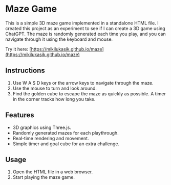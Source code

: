 # Maze Game

This is a simple 3D maze game implemented in a standalone HTML file. I created this project as an experiment to see if I can create a 3D game using ChatGPT. The maze is randomly generated each time you play, and you can navigate through it using the keyboard and mouse.

Try it here:
[https://mikilukasik.github.io/maze](https://mikilukasik.github.io/maze)

## Instructions

1. Use W A S D keys or the arrow keys to navigate through the maze.
2. Use the mouse to turn and look around.
3. Find the golden cube to escape the maze as quickly as possible. A timer in the corner tracks how long you take.

## Features

- 3D graphics using Three.js.
- Randomly generated mazes for each playthrough.
- Real-time rendering and movement.
- Simple timer and goal cube for an extra challenge.

## Usage

1. Open the HTML file in a web browser.
2. Start playing the maze game.
